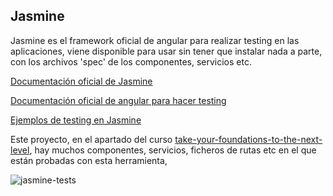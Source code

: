 ## Jasmine

Jasmine es el framework oficial de angular para realizar testing en las aplicaciones, viene disponible para usar sin tener que instalar nada a parte, con los archivos 'spec' de los componentes, servicios etc.

[Documentación oficial de Jasmine](https://jasmine.github.io/)

[Documentación oficial de angular para hacer testing](https://angular.dev/guide/testing)

[Ejemplos de testing en Jasmine](take-your-foundations-to-the-next-level/testings-examples)


Este proyecto, en el apartado del curso [take-your-foundations-to-the-next-level](take-your-foundations-to-the-next-level/testing), hay muchos componentes, servicios, ficheros de rutas etc en el que están probadas con esta herramienta, 

![jasmine-tests](img/testing/jasmine-tests.png)


